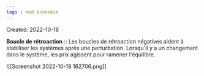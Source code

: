 ```yaml
---
tags : mod economie
---
```

Created: 2022-10-18  

**Boucle de rétroaction** :: Les boucles de rétroaction négatives aident à stabiliser les systèmes après une perturbation. Lorsqu'il y a un changement dans le système, les prix agissent pour ramener l'équilibre. 
<!--SR:!2023-02-08,16,230-->



![[Screenshot 2022-10-18 162706.png]]